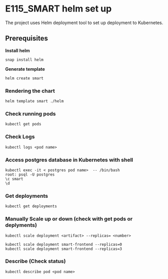 # E115_SMART helm set up
The project uses Helm deployment tool to set up deployment to Kubernetes.

## Prerequisites

**Install helm**
```
snap install helm
```

**Generate template**
```
helm create smart
```

### Rendering the chart
```
helm template smart ./helm
```

### Check running pods
```
kubectl get pods
```
### Check Logs
```
kubectl logs <pod name>
```

### Access postgres database in Kubernetes with shell
```
kubectl exec -it < postgres pod name>  -- /bin/bash
root: psql -U postgres
\c smart
\d
```
### Get deployments
```
kubectl get deployments
```

### Manually Scale up or down (check with get pods or deplyments)
```
kubectl scale deployment <artifact> --replicas= <number>

kubectl scale deployment smart-frontend --replicas=0
kubectl scale deployment smart-frontend --replicas=3
```

### Describe (Check status)
```
kubectl describe pod <pod name>
```
